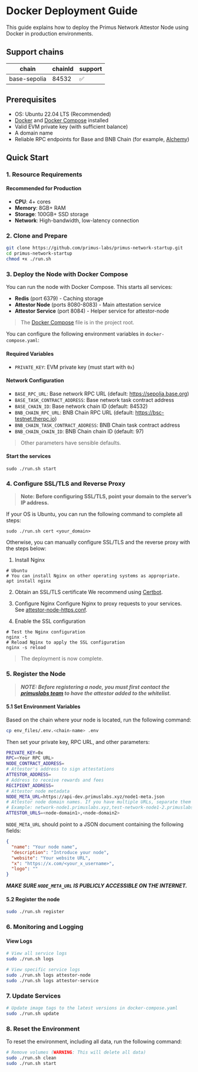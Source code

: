 # Docker Deployment Guide

This guide explains how to deploy the Primus Network Attestor Node using Docker in production environments.

## Support chains

| chain             | chainId | support | 
|-------------------|---------|---------|
| base-sepolia      | 84532   | ✅       | 

## Prerequisites

- OS: Ubuntu 22.04 LTS (Recommended)
- [Docker](https://docs.docker.com/engine/install/ubuntu/#install-using-the-convenience-script)
  and [Docker Compose](https://docs.docker.com/compose/install/standalone/) installed
- Valid EVM private key (with sufficient balance)
- A domain name
- Reliable RPC endpoints for Base and BNB Chain (for example, [Alchemy](https://www.alchemy.com/))

## Quick Start

### 1. Resource Requirements

#### Recommended for Production

- **CPU**: 4+ cores
- **Memory**: 8GB+ RAM
- **Storage**: 100GB+ SSD storage
- **Network**: High-bandwidth, low-latency connection

### 2. Clone and Prepare

```bash
git clone https://github.com/primus-labs/primus-network-startup.git
cd primus-network-startup
chmod +x ./run.sh
```

### 3. Deploy the Node with Docker Compose

You can run the node with Docker Compose. This starts all services:

- **Redis** (port 6379) - Caching storage
- **Attestor Node** (ports 8080-8083) - Main attestation service
- **Attestor Service** (port 8084) - Helper service for attestor-node

> The [Docker Compose](./docker-compose.yaml) file is in the project root.

You can configure the following environment variables in `docker-compose.yaml`:

#### Required Variables

- `PRIVATE_KEY`: EVM private key (must start with `0x`)

#### Network Configuration

- `BASE_RPC_URL`: Base network RPC URL (default: https://sepolia.base.org)
- `BASE_TASK_CONTRACT_ADDRESS`: Base network task contract address
- `BASE_CHAIN_ID`: Base network chain ID (default: 84532)
- `BNB_CHAIN_RPC_URL`: BNB Chain RPC URL (default: https://bsc-testnet.therpc.io)
- `BNB_CHAIN_TASK_CONTRACT_ADDRESS`: BNB Chain task contract address
- `BNB_CHAIN_CHAIN_ID`: BNB Chain chain ID (default: 97)

> Other parameters have sensible defaults.

#### Start the services

```shell
sudo ./run.sh start
```

### 4. Configure SSL/TLS and Reverse Proxy

> **Note: Before configuring SSL/TLS, point your domain to the server’s IP address.**

If your OS is Ubuntu, you can run the following command to complete all steps:

```shell
sudo ./run.sh cert <your_domain>
```

Otherwise, you can manually configure SSL/TLS and the reverse proxy with the steps below:

1. Install Nginx

```shell
# Ubuntu
# You can install Nginx on other operating systems as appropriate.
apt install nginx 
```

2. Obtain an SSL/TLS certificate
   We recommend using [Certbot](https://certbot.eff.org/instructions?ws=nginx&os=snap).

3. Configure Nginx
   Configure Nginx to proxy requests to your services. See [attestor-node-https.conf](files/attestor-node-https.conf).

4. Enable the SSL configuration

```shell
# Test the Nginx configuration
nginx -t
# Reload Nginx to apply the SSL configuration
nginx -s reload
```

> The deployment is now complete.

### 5. Register the Node
> ***NOTE: Before registering a node, you must first contact the [primuslabs team]() to have the attestor added to the whitelist.***

#### 5.1 Set Environment Variables

Based on the chain where your node is located, run the following command:

```bash
cp env_files/.env.<chain-name> .env
```

Then set your private key, RPC URL, and other parameters:

```bash
PRIVATE_KEY=0x
RPC=<Your RPC URL>
NODE_CONTRACT_ADDRESS=
# Attestor's address to sign attestations
ATTESTOR_ADDRESS=
# Address to receive rewards and fees
RECIPIENT_ADDRESS=
# Attestor node metadata
NODE_META_URL=https://api-dev.primuslabs.xyz/node1-meta.json
# Attestor node domain names. If you have multiple URLs, separate them with commas.
# Example: network-node1.primuslabs.xyz,test-network-node1-2.primuslabs.xyz
ATTESTOR_URLS=<node-domain1>,<node-domain2>
```

`NODE_META_URL` should point to a JSON document containing the following fields:

```json
{
  "name": "Your node name",
  "description": "Introduce your node",
  "website": "Your website URL",
  "x": "https://x.com/<your_x_username>",
  "logo": ""
}
```

***MAKE SURE `NODE_META_URL` IS PUBLICLY ACCESSIBLE ON THE INTERNET.***

#### 5.2 Register the node

```bash
sudo ./run.sh register
```

### 6. Monitoring and Logging

#### View Logs

```bash
# View all service logs
sudo ./run.sh logs

# View specific service logs
sudo ./run.sh logs attestor-node
sudo ./run.sh logs attestor-service
```

### 7. Update Services

```bash
# Update image tags to the latest versions in docker-compose.yaml
sudo ./run.sh update
```

### 8. Reset the Environment

To reset the environment, including all data, run the following command:

```bash
# Remove volumes (WARNING: This will delete all data)
sudo ./run.sh clean
sudo ./run.sh start
```